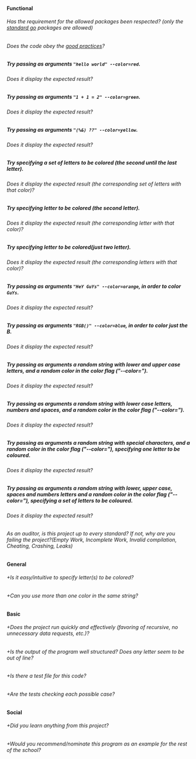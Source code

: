 #### Functional

###### Has the requirement for the allowed packages been respected? (only the [standard go](https://golang.org/pkg/) packages are allowed)

###### Does the code obey the [good practices](https://github.com/01-edu/public/blob/master/subjects/good-practices/)?

##### Try passing as arguments `"hello world" --color=red`.

###### Does it display the expected result?

##### Try passing as arguments `"1 + 1 = 2" --color=green`.

###### Does it display the expected result?

##### Try passing as arguments `"(%&) ??" --color=yellow`.

###### Does it display the expected result?

##### Try specifying a set of letters to be colored (the second until the last letter).

###### Does it display the expected result (the corresponding set of letters with that color)?

##### Try specifying letter to be colored (the second letter).

###### Does it display the expected result (the corresponding letter with that color)?

##### Try specifying letter to be colored(just two letter).

###### Does it display the expected result (the corresponding letters with that color)?

##### Try passing as arguments `"HeY GuYs" --color=orange`, in order to color `GuYs`.

###### Does it display the expected result?

##### Try passing as arguments `"RGB()" --color=blue`, in order to color just the B.

###### Does it display the expected result?

##### Try passing as arguments a random string with lower and upper case letters, and a random color in the color flag ("--color=").

###### Does it display the expected result?

##### Try passing as arguments a random string with lower case letters, numbers and spaces, and a random color in the color flag ("--color=").

###### Does it display the expected result?

##### Try passing as arguments a random string with special characters, and a random color in the color flag ("--color="), specifying one letter to be coloured.

###### Does it display the expected result?

##### Try passing as arguments a random string with lower, upper case, spaces and numbers letters and a random color in the color flag ("--color="), specifying a set of letters to be coloured.

###### Does it display the expected result?

###### As an auditor, is this project up to every standard? If not, why are you failing the project?(Empty Work, Incomplete Work, Invalid compilation, Cheating, Crashing, Leaks)

#### General

###### +Is it easy/intuitive to specify letter(s) to be colored?

###### +Can you use more than one color in the same string?

#### Basic

###### +Does the project run quickly and effectively (favoring of recursive, no unnecessary data requests, etc.)?

###### +Is the output of the program well structured? Does any letter seem to be out of line?

###### +Is there a test file for this code?

###### +Are the tests checking each possible case?

#### Social

###### +Did you learn anything from this project?

###### +Would you recommend/nominate this program as an example for the rest of the school?
